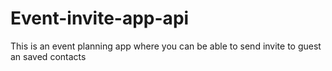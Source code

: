 # Event-invite-app-api
This is an event planning app where you can be able to send invite to guest an saved contacts
